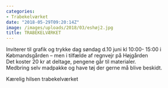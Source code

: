 ```yaml
---
categories:
- Trabekelværket
date: "2018-05-29T09:20:14Z"
image: /images/uploads/2018/03/eshøj2.jpg
title: TRABEKELVÆRKET
---
```


Inviterer til grafik og trykke dag søndag d.10 juni kl 10:00- 15:00 i Købmandsgården – men i tilfælde af regnvejr på Højgården  
Det koster 20 kr at deltage, pengene går til materialer.  
Medbring selv madpakke og have tøj der gerne må blive beskidt.

Kærelig hilsen trabekelværket